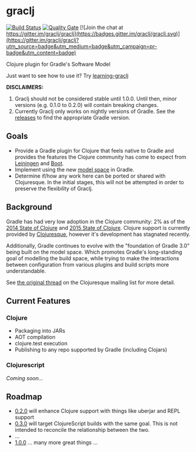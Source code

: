 # graclj

[![Build Status](https://travis-ci.org/graclj/graclj.svg?branch=master)](https://travis-ci.org/graclj/graclj)
[![Quality Gate](https://sonarqube.ajoberstar.com/api/badges/gate?key=org.graclj:graclj)](https://sonarqube.ajoberstar.com/dashboard/index/org.graclj:graclj)
[![Join the chat at https://gitter.im/graclj/graclj](https://badges.gitter.im/graclj/graclj.svg)](https://gitter.im/graclj/graclj?utm_source=badge&utm_medium=badge&utm_campaign=pr-badge&utm_content=badge)

Clojure plugin for Gradle's Software Model

Just want to see how to use it? Try [learning-graclj](https://github.com/graclj/learning-graclj/tree/learning-0.1.0)

**DISCLAIMERS:**

1. Graclj should not be considered stable until 1.0.0. Until then, minor versions (e.g. 0.1.0 to 0.2.0) will contain breaking changes.
2. Currently Graclj only works on nightly versions of Gradle. See the [releases](https://github.com/graclj/graclj/releases) to find the appropriate Gradle version.

## Goals

- Provide a Gradle plugin for Clojure that feels native to Gradle and provides the features the Clojure community has
  come to expect from [Leiningen](http://leiningen.org/) and [Boot](http://boot-clj.com/).
- Implement using the new [model space](https://docs.gradle.org/nightly/userguide/new_model.html) in Gradle.
- Determine if/how any work here can be ported or shared with Clojuresque. In the initial stages, this will not be
  attempted in order to preserve the flexibility of Graclj.

## Background

Gradle has had very low adoption in the Clojure community: 2% as of the [2014 State of Clojure](https://cognitect.wufoo.com/reports/state-of-clojure-2014-results/) and [2015 State of Clojure](https://www.surveymonkey.com/results/SM-QKBJ2C5J/).
Clojure support is currently provided by [Clojuresque](https://bitbucket.org/clojuresque/), however it's development has stagnated recently.

Additionally, Gradle continues to evolve with the "foundation of Gradle 3.0" being built on the model space. Which promotes
Gradle's long-standing goal of modelling the build space, while trying to make the interactions between configuration
from various plugins and build scripts more understandable.

See [the original thread](https://groups.google.com/forum/#!topic/clojuresque/1j24yiOGa30) on the Clojuresque mailing list for
more detail.

## Current Features

### Clojure

- Packaging into JARs
- AOT compilation
- clojure.test execution
- Publishing to any repo supported by Gradle (including Clojars)

### Clojurescript

*Coming soon...*

## Roadmap

- [0.2.0](https://github.com/graclj/graclj/milestones/0.2.0) will enhance Clojure support with things like uberjar and REPL support
- [0.3.0](https://github.com/graclj/graclj/milestones/0.3.0) will target ClojureScript builds with the same goal. This is not intended to reconcile the relationship between the two.
- ...
- [1.0.0](https://github.com/graclj/graclj/milestones/1.0.0) ... many more great things ...
